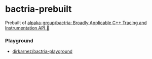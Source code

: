 bactria-prebuilt
================
Prebuilt of [alpaka-group/bactria: Broadly Applicable C++ Tracing and Instrumentation API :camel:](https://github.com/alpaka-group/bactria)

### Playground
- [dirkarnez/bactria-playground](https://github.com/dirkarnez/bactria-playground)